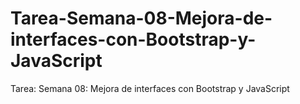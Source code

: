 # Tarea-Semana-08-Mejora-de-interfaces-con-Bootstrap-y-JavaScript
Tarea: Semana 08: Mejora de interfaces con Bootstrap y JavaScript
